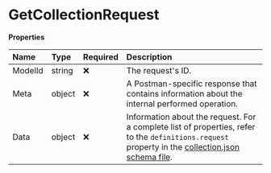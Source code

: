 # GetCollectionRequest

**Properties**

| Name    | Type   | Required | Description                                                                                                                                                                                                                     |
| :------ | :----- | :------- | :------------------------------------------------------------------------------------------------------------------------------------------------------------------------------------------------------------------------------ |
| ModelId | string | ❌       | The request's ID.                                                                                                                                                                                                               |
| Meta    | object | ❌       | A Postman-specific response that contains information about the internal performed operation.                                                                                                                                   |
| Data    | object | ❌       | Information about the request. For a complete list of properties, refer to the `definitions.request` property in the [collection.json schema file](https://schema.postman.com/collection/json/v1.0.0/draft-07/collection.json). |

<!-- This file was generated by liblab | https://liblab.com/ -->
